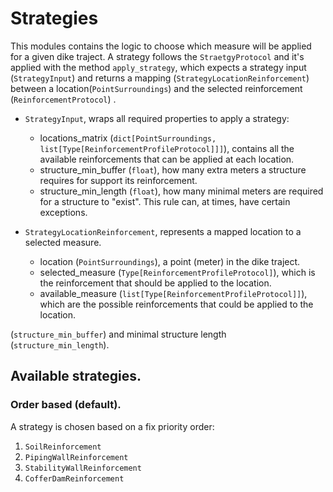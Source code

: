 # Strategies

This modules contains the logic to choose which measure will be applied for a given dike traject. A strategy follows the `StraetgyProtocol` and it's applied with the method `apply_strategy`, which expects a strategy input (`StrategyInput`) and returns a mapping (`StrategyLocationReinforcement`) between a location(`PointSurroundings`) and the selected reinforcement (`ReinforcementProtocol`) .

- `StrategyInput`, wraps all required properties to apply a strategy: 
    - locations_matrix (`dict[PointSurroundings, list[Type[ReinforcementProfileProtocol]]]`), contains all the available reinforcements that can be applied at each location.
    - structure_min_buffer (`float`), how many extra meters a structure requires for support its reinforcement.
    - structure_min_length (`float`), how many minimal meters are required for a structure to "exist". This rule can, at times, have certain exceptions.

- `StrategyLocationReinforcement`, represents a mapped location to a selected measure.
    - location (`PointSurroundings`), a point (meter) in the dike traject.
    - selected_measure (`Type[ReinforcementProfileProtocol]`), which is the reinforcement that should be applied to the location.
    - available_measure (`list[Type[ReinforcementProfileProtocol]]`), which are the possible reinforcements that could be applied to the location.


(`structure_min_buffer`) and minimal structure length (`structure_min_length`).

## Available strategies.

### Order based (default). 
A strategy is chosen based on a fix priority order:
1. `SoilReinforcement`
2. `PipingWallReinforcement`
3. `StabilityWallReinforcement`
4. `CofferDamReinforcement`

